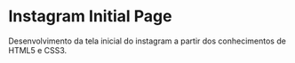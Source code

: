 # Instagram Initial Page

Desenvolvimento da tela inicial do instagram a partir dos conhecimentos de HTML5 e CSS3.
